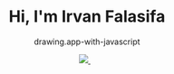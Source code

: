 <h1 align='center'>
  Hi, I'm Irvan Falasifa
</h1>

<p align='center'>
  drawing.app-with-javascript
</p>

<p align='center'>
 <a href='mailto:irvan.falasfia@gmail.com'> 
  <img src="https://img.shields.io/badge/mail%20box-EA4335?style=for-the-badge&logo=Gmail&logoColor=white" /> 
 </a>&nbsp;&nbsp;
  
</p>

